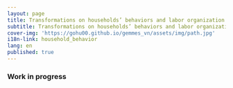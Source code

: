 ```yaml
---
layout: page
title: Transformations on households’ behaviors and labor organization
subtitle: Transformations on households’ behaviors and labor organization
cover-img: 'https://gohu00.github.io/gemmes_vn/assets/img/path.jpg'
i18n-link: household_behavior
lang: en
published: true
---
```


### Work in progress